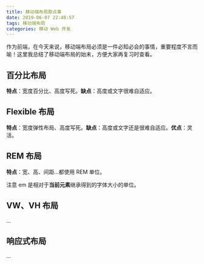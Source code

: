 ```yaml
---
title: 移动端布局那点事
date: 2019-06-07 22:48:57
tags: 移动端布局
categories: 移动 Web 开发
---
```


作为前端，在今天来说，移动端布局必须是一件必知必会的事情，重要程度不言而喻！这里我总结了移动端布局的始末，方便大家再复习时查看。

<!-- more -->

## 百分比布局

**特点**：宽度百分比、高度写死。**缺点**：高度或文字很难自适应。

## Flexible 布局

**特点**：宽度弹性布局、高度写死。**缺点**：高度或文字还是很难自适应。**优点**：灵活。

## REM 布局

**特点**：宽、高、间距...都使用 REM 单位。

注意 em 是相对于**当前元素**继承得到的字体大小的单位。

## VW、VH 布局

...

## 响应式布局

...